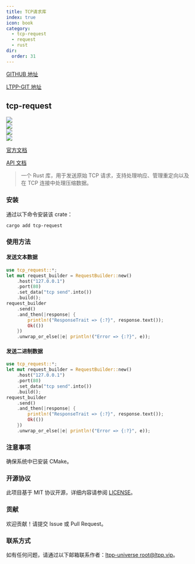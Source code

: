 ```yaml
---
title: TCP请求库
index: true
icon: book
category:
  - tcp-request
  - request
  - rust
dir:
  order: 31
---
```


[GITHUB 地址](https://github.com/ltpp-universe/tcp-request)

[LTPP-GIT 地址](https://git.ltpp.vip/root/tcp-request)

<Share colorful />
<Catalog />

## tcp-request

[![](https://img.shields.io/crates/v/tcp-request.svg)](https://crates.io/crates/tcp-request)<br>
[![](https://docs.rs/tcp-request/badge.svg)](https://docs.rs/tcp-request)<br>
[![](https://img.shields.io/crates/l/tcp-request.svg)](./LICENSE)<br>
[![](https://github.com/ltpp-universe/tcp-request/workflows/Rust/badge.svg)](https://github.com/ltpp-universe/tcp-request/actions?query=workflow:Rust)

[官方文档](https://docs.ltpp.vip/tcp-request/)

[API 文档](https://docs.rs/tcp-request/latest/tcp_request/)

> 一个 Rust 库，用于发送原始 TCP 请求，支持处理响应、管理重定向以及在 TCP 连接中处理压缩数据。

### 安装

通过以下命令安装该 crate：

```shell
cargo add tcp-request
```

### 使用方法

#### 发送文本数据

```rust
use tcp_request::*;
let mut request_builder = RequestBuilder::new()
    .host("127.0.0.1")
    .port(80)
    .set_data("tcp send".into())
    .build();
request_builder
    .send()
    .and_then(|response| {
        println!("ResponseTrait => {:?}", response.text());
        Ok(())
    })
    .unwrap_or_else(|e| println!("Error => {:?}", e));
```

#### 发送二进制数据

```rust
use tcp_request::*;
let mut request_builder = RequestBuilder::new()
    .host("127.0.0.1")
    .port(80)
    .set_data("tcp send".into())
    .build();
request_builder
    .send()
    .and_then(|response| {
        println!("ResponseTrait => {:?}", response.text());
        Ok(())
    })
    .unwrap_or_else(|e| println!("Error => {:?}", e));
```

### 注意事项

确保系统中已安装 CMake。

### 开源协议

此项目基于 MIT 协议开源，详细内容请参阅 [LICENSE](LICENSE)。

### 贡献

欢迎贡献！请提交 Issue 或 Pull Request。

### 联系方式

如有任何问题，请通过以下邮箱联系作者：[ltpp-universe <root@ltpp.vip>](mailto:root@ltpp.vip)。

<Bottom />
